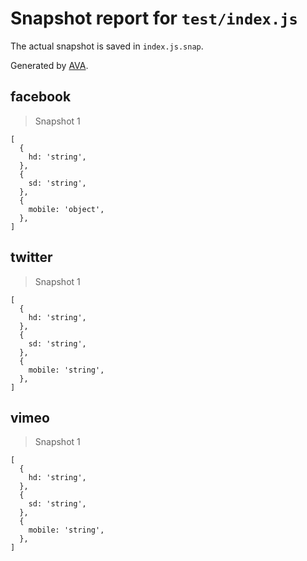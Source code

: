 # Snapshot report for `test/index.js`

The actual snapshot is saved in `index.js.snap`.

Generated by [AVA](https://ava.li).

## facebook

> Snapshot 1

    [
      {
        hd: 'string',
      },
      {
        sd: 'string',
      },
      {
        mobile: 'object',
      },
    ]

## twitter

> Snapshot 1

    [
      {
        hd: 'string',
      },
      {
        sd: 'string',
      },
      {
        mobile: 'string',
      },
    ]

## vimeo

> Snapshot 1

    [
      {
        hd: 'string',
      },
      {
        sd: 'string',
      },
      {
        mobile: 'string',
      },
    ]
